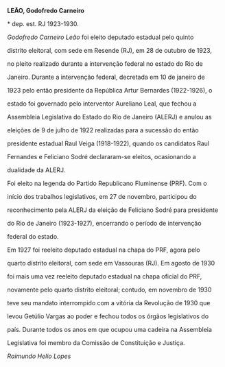 **LEÃO, Godofredo Carneiro**



\* dep. est. RJ 1923-1930.



*Godofredo Carneiro Leão* foi eleito deputado estadual pelo quinto

distrito eleitoral, com sede em Resende (RJ), em 28 de outubro de 1923,

no pleito realizado durante a intervenção federal no estado do Rio de

Janeiro. Durante a intervenção federal, decretada em 10 de janeiro de

1923 pelo então presidente da República Artur Bernardes (1922-1926), o

estado foi governado pelo interventor Aureliano Leal, que fechou a

Assembleia Legislativa do Estado do Rio de Janeiro (ALERJ) e anulou as

eleições de 9 de julho de 1922 realizadas para a sucessão do então

presidente estadual Raul Veiga (1918-1922), quando os candidatos Raul

Fernandes e Feliciano Sodré declararam-se eleitos, ocasionando a

dualidade da ALERJ.



Foi eleito na legenda do Partido Republicano Fluminense (PRF). Com o

início dos trabalhos legislativos, em 27 de novembro, participou do

reconhecimento pela ALERJ da eleição de Feliciano Sodré para presidente

do Rio de Janeiro (1923-1927), encerrando o período de intervenção

federal do estado.



Em 1927 foi reeleito deputado estadual na chapa do PRF, agora pelo

quarto distrito eleitoral, com sede em Vassouras (RJ). Em agosto de 1930

foi mais uma vez reeleito deputado estadual na chapa oficial do PRF,

novamente pelo quarto distrito eleitoral; contudo, em novembro de 1930

teve seu mandato interrompido com a vitória da Revolução de 1930 que

levou Getúlio Vargas ao poder e fechou todos os órgãos legislativos do

país. Durante todos os anos em que ocupou uma cadeira na Assembleia

Legislativa foi membro da Comissão de Constituição e Justiça.



*Raimundo Helio Lopes*



